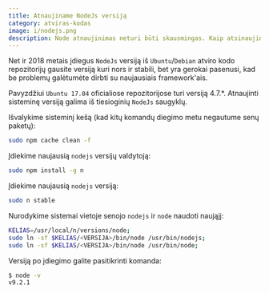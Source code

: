 ```yaml
---
title: Atnaujiname NodeJs versiją
category: atviras-kodas
image: i/nodejs.png
description: Node atnaujinimas neturi būti skausmingas. Kaip atsinaujinti vos keliomis komandomis.
---
```


Net ir 2018 metais įdiegus `NodeJs` versiją iš `Ubuntu`/`Debian` atviro kodo repozitorijų gausite versiją kuri nors ir stabili, bet yra gerokai pasenusi, kad be problemų galėtumėte dirbti su naujausiais framework'ais.

Pavyzdžiui `Ubuntu 17.04` oficialiose repozitorijose turi versiją 4.7.*. Atnaujinti sisteminę versiją galima iš tiesioginių `NodeJs` saugyklų.

Išvalykime sisteminį kešą (kad kitų komandų diegimo metu negautume senų paketų):

```bash
sudo npm cache clean -f
```

Įdiekime naujausią `nodejs` versijų valdytoją:

```bash
sudo npm install -g n
```

Įdiekime naujausią `nodejs` versiją:

```bash
sudo n stable
```

Nurodykime sistemai vietoje senojo `nodejs` ir `node` naudoti naująjį:

```bash
KELIAS=/usr/local/n/versions/node;
sudo ln -sf $KELIAS/<VERSIJA>/bin/node /usr/bin/nodejs;
sudo ln -sf $KELIAS/<VERSIJA>/bin/node /usr/bin/node;
```

Versiją po įdiegimo galite pasitikrinti komanda:

```bash
$ node -v
v9.2.1
```
